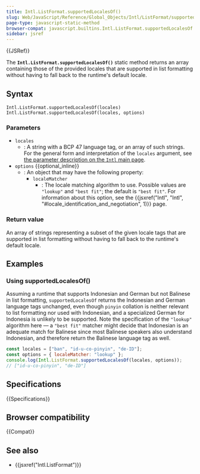 ```yaml
---
title: Intl.ListFormat.supportedLocalesOf()
slug: Web/JavaScript/Reference/Global_Objects/Intl/ListFormat/supportedLocalesOf
page-type: javascript-static-method
browser-compat: javascript.builtins.Intl.ListFormat.supportedLocalesOf
sidebar: jsref
---
```


{{JSRef}}

The **`Intl.ListFormat.supportedLocalesOf()`** static method returns an array containing those of the provided locales that are supported in list formatting without having to fall back to the runtime's default locale.

## Syntax

```js-nolint
Intl.ListFormat.supportedLocalesOf(locales)
Intl.ListFormat.supportedLocalesOf(locales, options)
```

### Parameters

- `locales`
  - : A string with a BCP 47 language tag, or an array of such strings. For the general form and interpretation of the `locales` argument, see [the parameter description on the `Intl` main page](/en-US/docs/Web/JavaScript/Reference/Global_Objects/Intl#locales_argument).
- `options` {{optional_inline}}
  - : An object that may have the following property:
    - `localeMatcher`
      - : The locale matching algorithm to use. Possible values are `"lookup"` and `"best fit"`; the default is `"best fit"`. For information about this option, see the {{jsxref("Intl", "Intl", "#locale_identification_and_negotiation", 1)}} page.

### Return value

An array of strings representing a subset of the given locale tags that are supported in list formatting without having to fall back to the runtime's default locale.

## Examples

### Using supportedLocalesOf()

Assuming a runtime that supports Indonesian and German but not Balinese in list formatting, `supportedLocalesOf` returns the Indonesian and German language tags unchanged, even though `pinyin` collation is neither relevant to list formatting nor used with Indonesian, and a specialized German for Indonesia is unlikely to be supported. Note the specification of the `"lookup"` algorithm here — a `"best fit"` matcher might decide that Indonesian is an adequate match for Balinese since most Balinese speakers also understand Indonesian, and therefore return the Balinese language tag as well.

```js
const locales = ["ban", "id-u-co-pinyin", "de-ID"];
const options = { localeMatcher: "lookup" };
console.log(Intl.ListFormat.supportedLocalesOf(locales, options));
// ["id-u-co-pinyin", "de-ID"]
```

## Specifications

{{Specifications}}

## Browser compatibility

{{Compat}}

## See also

- {{jsxref("Intl.ListFormat")}}
